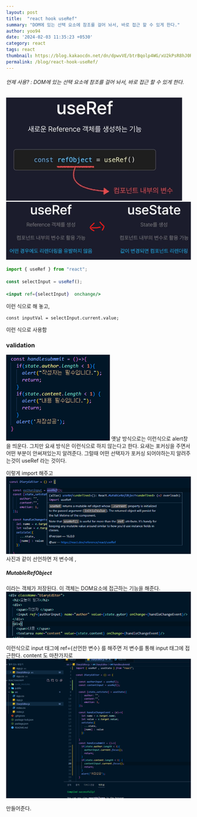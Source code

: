 ```yaml
---
layout: post
title:  "react hook useRef"
summary: "DOM에 있는 선택 요소에 참조를 걸어 놔서, 바로 접근 할 수 있게 한다."
author: yoo94
date: '2024-02-03 11:35:23 +0530'
category: react
tags: react
thumbnail: https://blog.kakaocdn.net/dn/dpwvVE/btrBqolp4WG/xU2kPsR8hJ0Rpx9B1LSoZ1/img.png
permalink: /blog/react-hook-useRef/
---
```


###### 언제 사용?  : DOM에 있는 선택 요소에 참조를 걸어 놔서, 바로 접근 할 수 있게 한다.
<img src="/blog/postImg/Pasted image 20240505232013.png" alt="Pasted image 20240505232013.png" style="max-width:100%;">
<img src="/blog/postImg/Pasted image 20240505232034.png" alt="Pasted image 20240505232034.png" style="max-width:100%;">

```jsx
import { useRef } from "react";

const selectInput = useRef();

<input ref={selectInput}  onchange/>

```
이런 식으로 해 놓고,
```
const inputVal = selectInput.current.value;
```
이런 식으로 사용함


### validation
<img src="/blog/postImg/Pasted image 20240119134225.png" alt="Pasted image 20240119134225.png" style="max-width:100%;">
옛날 방식으로는 이런식으로 alert창을 띄운다. 그치만 요새 방식은 이런식으로 하지 않는다고 한다.
요새는 포커싱을 주면서 어떤 부분이 안써져있는지 알려준다. 그럴때 어떤 선택자가 포커싱 되어야하는지 알려주는것이 useRef 라는 것이다.


이렇게 import 해주고
<img src="/assets/postImg/Pasted image 20240119134451.png" alt="Pasted image 20240119134451.png" style="max-width:100%;">
사진과 같이 선언하면 저 변수에 ,
##### MutableRefObject
이라는 객체가 저장된다. 이 객체는 DOM요소에 접근하는 기능을 해준다.
<img src="/assets/postImg/Pasted image 20240119134613.png" alt="Pasted image 20240119134613.png" style="max-width:100%;">


이런식으로 input 태그에 ref={선언한 변수}
를 해주면 저 변수를 통해 input 태그에 접근한다.
content 도 마찬가지로
<img src="/assets/postImg/Pasted image 20240123133430.png" alt="Pasted image 20240123133430.png" style="max-width:100%;">

만들어준다.
